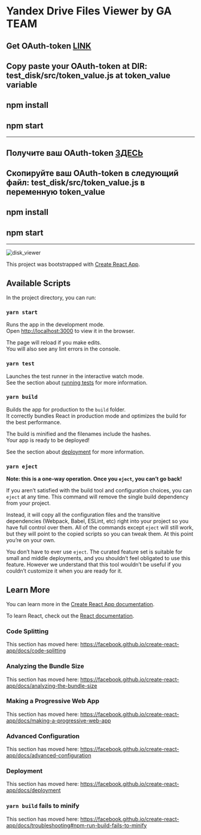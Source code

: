 <h1>Yandex Drive Files Viewer by GA TEAM</h1> 
<h2>Get OAuth-token <a href="https://oauth.yandex.ru/authorize?response_type=token&client_id=22db2a66487e408981acd75444951a44
">LINK</a></h2>
<h2>Copy paste your OAuth-token at DIR: test_disk/src/token_value.js at token_value variable</h2>
<h2>npm install</h2>
<h2>npm start</h2>
<hr>
<h2>Получите ваш OAuth-token <a href="https://oauth.yandex.ru/authorize?response_type=token&client_id=22db2a66487e408981acd75444951a44
">ЗДЕСЬ</a></h2>
<h2>Скопируйте ваш OAuth-token в следующий файл: test_disk/src/token_value.js в переменную token_value</h2>
<h2>npm install</h2>
<h2>npm start</h2>
<hr>
<img src="https://sun9-46.userapi.com/c855124/v855124603/141eb1/lRsqxORVBTo.jpg" alt="disk_viewer"
<br/>
<br/>

This project was bootstrapped with [Create React App](https://github.com/facebook/create-react-app).

## Available Scripts

In the project directory, you can run:

### `yarn start`

Runs the app in the development mode.<br />
Open [http://localhost:3000](http://localhost:3000) to view it in the browser.

The page will reload if you make edits.<br />
You will also see any lint errors in the console.

### `yarn test`

Launches the test runner in the interactive watch mode.<br />
See the section about [running tests](https://facebook.github.io/create-react-app/docs/running-tests) for more information.

### `yarn build`

Builds the app for production to the `build` folder.<br />
It correctly bundles React in production mode and optimizes the build for the best performance.

The build is minified and the filenames include the hashes.<br />
Your app is ready to be deployed!

See the section about [deployment](https://facebook.github.io/create-react-app/docs/deployment) for more information.

### `yarn eject`

**Note: this is a one-way operation. Once you `eject`, you can’t go back!**

If you aren’t satisfied with the build tool and configuration choices, you can `eject` at any time. This command will remove the single build dependency from your project.

Instead, it will copy all the configuration files and the transitive dependencies (Webpack, Babel, ESLint, etc) right into your project so you have full control over them. All of the commands except `eject` will still work, but they will point to the copied scripts so you can tweak them. At this point you’re on your own.

You don’t have to ever use `eject`. The curated feature set is suitable for small and middle deployments, and you shouldn’t feel obligated to use this feature. However we understand that this tool wouldn’t be useful if you couldn’t customize it when you are ready for it.

## Learn More

You can learn more in the [Create React App documentation](https://facebook.github.io/create-react-app/docs/getting-started).

To learn React, check out the [React documentation](https://reactjs.org/).

### Code Splitting

This section has moved here: https://facebook.github.io/create-react-app/docs/code-splitting

### Analyzing the Bundle Size

This section has moved here: https://facebook.github.io/create-react-app/docs/analyzing-the-bundle-size

### Making a Progressive Web App

This section has moved here: https://facebook.github.io/create-react-app/docs/making-a-progressive-web-app

### Advanced Configuration

This section has moved here: https://facebook.github.io/create-react-app/docs/advanced-configuration

### Deployment

This section has moved here: https://facebook.github.io/create-react-app/docs/deployment

### `yarn build` fails to minify

This section has moved here: https://facebook.github.io/create-react-app/docs/troubleshooting#npm-run-build-fails-to-minify
